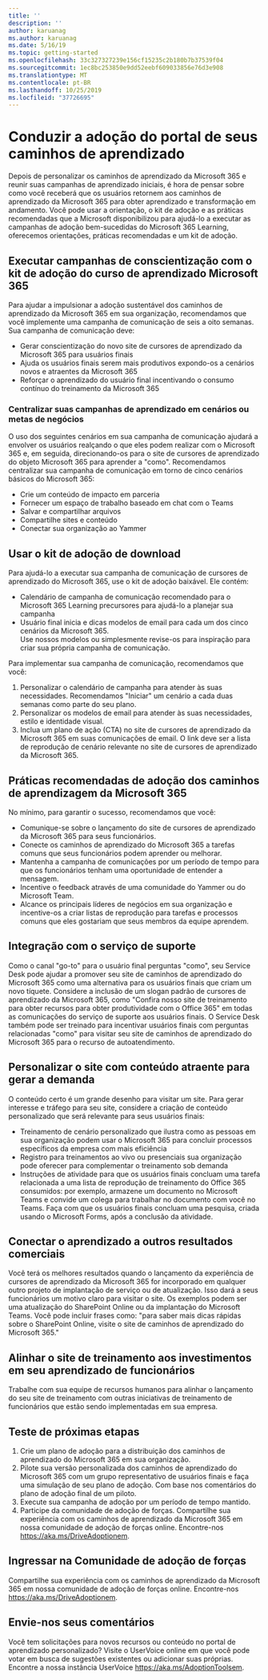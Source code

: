 ```yaml
---
title: ''
description: ''
author: karuanag
ms.author: karuanag
ms.date: 5/16/19
ms.topic: getting-started
ms.openlocfilehash: 33c327327239e156cf15235c2b180b7b37539f04
ms.sourcegitcommit: 1ec8bc253850e9dd52eebf609033856e76d3e908
ms.translationtype: MT
ms.contentlocale: pt-BR
ms.lasthandoff: 10/25/2019
ms.locfileid: "37726695"
---
```

# <a name="drive-adoption-of-your-learning-pathways-portal"></a>Conduzir a adoção do portal de seus caminhos de aprendizado
Depois de personalizar os caminhos de aprendizado da Microsoft 365 e reunir suas campanhas de aprendizado iniciais, é hora de pensar sobre como você receberá que os usuários retornem aos caminhos de aprendizado da Microsoft 365 para obter aprendizado e transformação em andamento. Você pode usar a orientação, o kit de adoção e as práticas recomendadas que a Microsoft disponibilizou para ajudá-lo a executar as campanhas de adoção bem-sucedidas do Microsoft 365 Learning, oferecemos orientações, práticas recomendadas e um kit de adoção. 

## <a name="run-awareness-campaigns-with-microsoft-365-learning-pathway-adoption-kit"></a>Executar campanhas de conscientização com o kit de adoção do curso de aprendizado Microsoft 365
Para ajudar a impulsionar a adoção sustentável dos caminhos de aprendizado da Microsoft 365 em sua organização, recomendamos que você implemente uma campanha de comunicação de seis a oito semanas. Sua campanha de comunicação deve: 

- Gerar conscientização do novo site de cursores de aprendizado da Microsoft 365 para usuários finais
- Ajuda os usuários finais serem mais produtivos expondo-os a cenários novos e atraentes da Microsoft 365 
- Reforçar o aprendizado do usuário final incentivando o consumo contínuo do treinamento da Microsoft 365

### <a name="center-your-learning-campaigns-around-scenarios-or-business-goals"></a>Centralizar suas campanhas de aprendizado em cenários ou metas de negócios
O uso dos seguintes cenários em sua campanha de comunicação ajudará a envolver os usuários realçando o que eles podem realizar com o Microsoft 365 e, em seguida, direcionando-os para o site de cursores de aprendizado do objeto Microsoft 365 para aprender a "como". Recomendamos centralizar sua campanha de comunicação em torno de cinco cenários básicos do Microsoft 365:

- Crie um conteúdo de impacto em parceria
- Fornecer um espaço de trabalho baseado em chat com o Teams
- Salvar e compartilhar arquivos
- Compartilhe sites e conteúdo
- Conectar sua organização ao Yammer

## <a name="use-the-download-adoption-kit"></a>Usar o kit de adoção de download
Para ajudá-lo a executar sua campanha de comunicação de cursores de aprendizado do Microsoft 365, use o kit de adoção baixável. Ele contém: 

- Calendário de campanha de comunicação recomendado para o Microsoft 365 Learning precursores para ajudá-lo a planejar sua campanha
- Usuário final inicia e dicas modelos de email para cada um dos cinco cenários da Microsoft 365.    
Use nossos modelos ou simplesmente revise-os para inspiração para criar sua própria campanha de comunicação.

Para implementar sua campanha de comunicação, recomendamos que você: 
1. Personalizar o calendário de campanha para atender às suas necessidades. Recomendamos "Iniciar" um cenário a cada duas semanas como parte do seu plano.
2. Personalizar os modelos de email para atender às suas necessidades, estilo e identidade visual.
3. Inclua um plano de ação (CTA) no site de cursores de aprendizado da Microsoft 365 em suas comunicações de email. O link deve ser a lista de reprodução de cenário relevante no site de cursores de aprendizado da Microsoft 365.

## <a name="microsoft-365-learning-pathways-adoption-best-practices"></a>Práticas recomendadas de adoção dos caminhos de aprendizagem da Microsoft 365
No mínimo, para garantir o sucesso, recomendamos que você:
- Comunique-se sobre o lançamento do site de cursores de aprendizado da Microsoft 365 para seus funcionários.  
- Conecte os caminhos de aprendizado do Microsoft 365 a tarefas comuns que seus funcionários podem aprender ou melhorar.
- Mantenha a campanha de comunicações por um período de tempo para que os funcionários tenham uma oportunidade de entender a mensagem.
- Incentive o feedback através de uma comunidade do Yammer ou do Microsoft Team.
- Alcance os principais líderes de negócios em sua organização e incentive-os a criar listas de reprodução para tarefas e processos comuns que eles gostariam que seus membros da equipe aprendem.  

## <a name="integrate-with-your-service-desk"></a>Integração com o serviço de suporte
Como o canal "go-to" para o usuário final perguntas "como", seu Service Desk pode ajudar a promover seu site de caminhos de aprendizado do Microsoft 365 como uma alternativa para os usuários finais que criam um novo tíquete. Considere a inclusão de um slogan padrão de cursores de aprendizado da Microsoft 365, como "Confira nosso site de treinamento para obter recursos para obter produtividade com o Office 365" em todas as comunicações do serviço de suporte aos usuários finais. O Service Desk também pode ser treinado para incentivar usuários finais com perguntas relacionadas "como" para visitar seu site de caminhos de aprendizado do Microsoft 365 para o recurso de autoatendimento. 

## <a name="customize-the-site-with-compelling-content-to-generate-demand"></a>Personalizar o site com conteúdo atraente para gerar a demanda
O conteúdo certo é um grande desenho para visitar um site. Para gerar interesse e tráfego para seu site, considere a criação de conteúdo personalizado que será relevante para seus usuários finais: 
- Treinamento de cenário personalizado que ilustra como as pessoas em sua organização podem usar o Microsoft 365 para concluir processos específicos da empresa com mais eficiência
- Registro para treinamentos ao vivo ou presenciais sua organização pode oferecer para complementar o treinamento sob demanda
- Instruções de atividade para que os usuários finais concluam uma tarefa relacionada a uma lista de reprodução de treinamento do Office 365 consumidos: por exemplo, armazene um documento no Microsoft Teams e convide um colega para trabalhar no documento com você no Teams. Faça com que os usuários finais concluam uma pesquisa, criada usando o Microsoft Forms, após a conclusão da atividade.    

## <a name="connect-learning-to-other-business-outcomes"></a>Conectar o aprendizado a outros resultados comerciais
Você terá os melhores resultados quando o lançamento da experiência de cursores de aprendizado da Microsoft 365 for incorporado em qualquer outro projeto de implantação de serviço ou de atualização. Isso dará a seus funcionários um motivo claro para visitar o site. Os exemplos podem ser uma atualização do SharePoint Online ou da implantação do Microsoft Teams. Você pode incluir frases como: "para saber mais dicas rápidas sobre o SharePoint Online, visite o site de caminhos de aprendizado do Microsoft 365."

## <a name="align-the-training-site-to-investments-in-your-employee-learning"></a>Alinhar o site de treinamento aos investimentos em seu aprendizado de funcionários
Trabalhe com sua equipe de recursos humanos para alinhar o lançamento do seu site de treinamento com outras iniciativas de treinamento de funcionários que estão sendo implementadas em sua empresa.

## <a name="next-steps-test"></a>Teste de próximas etapas
1.  Crie um plano de adoção para a distribuição dos caminhos de aprendizado do Microsoft 365 em sua organização.
2.  Pilote sua versão personalizada dos caminhos de aprendizado do Microsoft 365 com um grupo representativo de usuários finais e faça uma simulação de seu plano de adoção. Com base nos comentários do plano de adoção final de um piloto.
3.  Execute sua campanha de adoção por um período de tempo mantido. 
4.  Participe da comunidade de adoção de forças. Compartilhe sua experiência com os caminhos de aprendizado da Microsoft 365 em nossa comunidade de adoção de forças online. Encontre-nos https://aka.ms/DriveAdoptionem. 


## <a name="join-the-driving-adoption-community"></a>Ingressar na Comunidade de adoção de forças

Compartilhe sua experiência com os caminhos de aprendizado da Microsoft 365 em nossa comunidade de adoção de forças online.  Encontre-nos https://aka.ms/DriveAdoptionem.

## <a name="give-us-feedback"></a>Envie-nos seus comentários

Você tem solicitações para novos recursos ou conteúdo no portal de aprendizado personalizado?  Visite o UserVoice online em que você pode votar em busca de sugestões existentes ou adicionar suas próprias.  Encontre a nossa instância UserVoice https://aka.ms/AdoptionToolsem.
